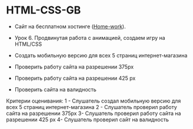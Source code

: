 # HTML-CSS-GB


- Сайт на бесплатном хостинге ([Home-work](http://a0849703.xsph.ru/index.html)).

- Урок 6. Продвинутая работа с анимацией, создаем игру на HTML/CSS
- Создать мобильную версию для всех 5 страниц интернет-магазина
- Проверить работу сайта на разрешении 375px
- Проверить работу сайта на разрешении 425 px
- Проверить сайта на валидность

Критерии оценивания:
1 - Слушатель создал мобильную версию для всех 5 страниц интернет-магазина
2 - Слушатель проверил работу сайта на разрешении 375px
3- Слушатель проверил работу сайта на разрешении 425 px
4- Слушатель проверил сайт на валидность
